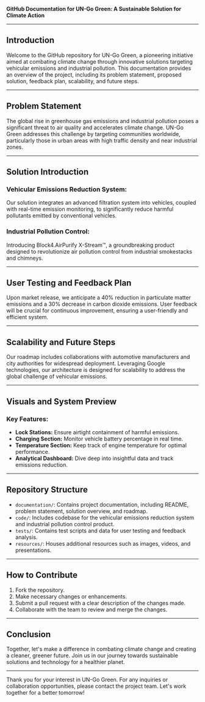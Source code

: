 **GitHub Documentation for UN-Go Green: A Sustainable Solution for Climate Action**

---

## Introduction

Welcome to the GitHub repository for UN-Go Green, a pioneering initiative aimed at combating climate change through innovative solutions targeting vehicular emissions and industrial pollution. This documentation provides an overview of the project, including its problem statement, proposed solution, feedback plan, scalability, and future steps.

---

## Problem Statement

The global rise in greenhouse gas emissions and industrial pollution poses a significant threat to air quality and accelerates climate change. UN-Go Green addresses this challenge by targeting communities worldwide, particularly those in urban areas with high traffic density and near industrial zones.

---

## Solution Introduction

### Vehicular Emissions Reduction System:
Our solution integrates an advanced filtration system into vehicles, coupled with real-time emission monitoring, to significantly reduce harmful pollutants emitted by conventional vehicles.

### Industrial Pollution Control:
Introducing Block4.AirPurify X-Stream™, a groundbreaking product designed to revolutionize air pollution control from industrial smokestacks and chimneys.

---

## User Testing and Feedback Plan

Upon market release, we anticipate a 40% reduction in particulate matter emissions and a 30% decrease in carbon dioxide emissions. User feedback will be crucial for continuous improvement, ensuring a user-friendly and efficient system.

---

## Scalability and Future Steps

Our roadmap includes collaborations with automotive manufacturers and city authorities for widespread deployment. Leveraging Google technologies, our architecture is designed for scalability to address the global challenge of vehicular emissions.

---

## Visuals and System Preview

### Key Features:

- **Lock Stations:** Ensure airtight containment of harmful emissions.
- **Charging Section:** Monitor vehicle battery percentage in real time.
- **Temperature Section:** Keep track of engine temperature for optimal performance.
- **Analytical Dashboard:** Dive deep into insightful data and track emissions reduction.

---

## Repository Structure

- `documentation/`: Contains project documentation, including README, problem statement, solution overview, and roadmap.
- `code/`: Includes codebase for the vehicular emissions reduction system and industrial pollution control product.
- `tests/`: Contains test scripts and data for user testing and feedback analysis.
- `resources/`: Houses additional resources such as images, videos, and presentations.

---

## How to Contribute

1. Fork the repository.
2. Make necessary changes or enhancements.
3. Submit a pull request with a clear description of the changes made.
4. Collaborate with the team to review and merge the changes.

---

## Conclusion

Together, let's make a difference in combating climate change and creating a cleaner, greener future. Join us in our journey towards sustainable solutions and technology for a healthier planet.

---

Thank you for your interest in UN-Go Green. For any inquiries or collaboration opportunities, please contact the project team. Let's work together for a better tomorrow!
